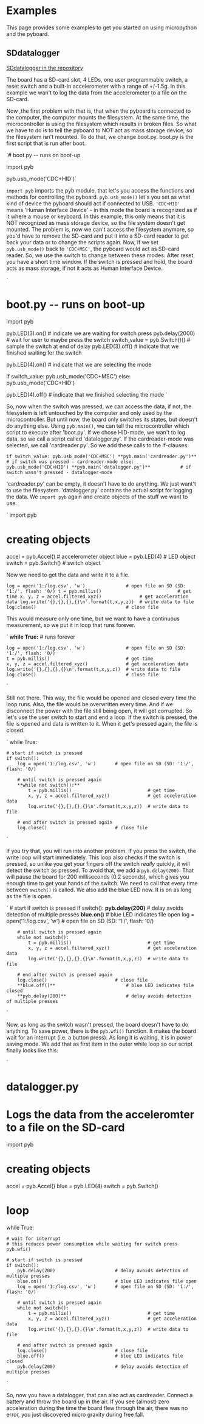 # Examples

This page provides some examples to get you started on using micropython and the pyboard.

## SDdatalogger

[SDdatalogger in the repository](https://github.com/micropython/micropython/tree/master/examples/SDdatalogger)

The board has a SD-card slot, 4 LEDs, one user programmable switch, a reset switch and a built-in accelerometer with a range of +/-1.5g.
In this example we wan't to log the data from the accelerometer to a file on the SD-card.

Now ,the first problem with that is, that when the pyboard is connected to the computer, the computer mounts the filesystem. At the same time, the microcontroller is using the filesystem which results in broken files. So what we have to do is to tell the pyboard to NOT act as mass storage device, so the filesystem isn't mounted.
To do that, we change boot.py. boot.py is the first script that is run after boot.

`# boot.py -- runs on boot-up

import pyb

pyb.usb_mode('CDC+HID')`

`import pyb` imports the pyb module, that let's you access the functions and methods for controlling the pyboard. `pyb.usb_mode()` let's you set as what kind of device the pyboard should act if connected to USB. `'CDC+HID'` means 'Human Interface Device' - in this mode the board is recognized as if it where a mouse or keyboard. In this example, this only means that it is NOT recognized as mass storage device, so the file system doesn't get mounted.
The problem is, now we can't access the filesystem anymore, so you'd have to remove the SD-card and put it into a SD-card reader to get back your data or to change the scripts again. Now, if we set `pyb.usb_mode()` back to `'CDC+MSC'`, the pyboard would act as SD-card reader. So, we use the switch to change between these modes. After reset, you have a short time window. If the switch is pressed and hold, the board acts as mass storage, if not it acts as Human Interface Device.

`
# boot.py -- runs on boot-up

import pyb

pyb.LED(3).on()                 # indicate we are waiting for switch press
pyb.delay(2000)                 # wait for user to maybe press the switch
switch_value = pyb.Switch()()   # sample the switch at end of delay
pyb.LED(3).off()                # indicate that we finished waiting for the switch

pyb.LED(4).on()                 # indicate that we are selecting the mode

if switch_value:
    pyb.usb_mode('CDC+MSC')
else:
    pyb.usb_mode('CDC+HID')

pyb.LED(4).off()                # indicate that we finished selecting the mode
`

So, now when the switch was pressed, we can access the data, if not, the filesystem is left untouched by the computer and only used by the microcontroller. But until now, the board only switches its states, but doesn't do anything else. Using `pyb.main()`, we can tell the microcontroller which script to execute after 'boot.py'. If we chose HID-mode, we wan't to log data, so we call a script called 'datalogger.py'. If the cardreader-mode was selected, we call 'cardreader.py'.
So we add these calls to the if-clauses:

`
if switch_value:
    pyb.usb_mode('CDC+MSC')
    **pyb.main('cardreader.py')**           # if switch was pressed - cardreader-mode
else:
    pyb.usb_mode('CDC+HID')
    **pyb.main('datalogger.py')**           # if switch wasn't pressed - datalogger-mode
`

'cardreader.py' can be empty, it doesn't have to do anything. We just want't to use the filesystem.
'datalogger.py' contains the actual script for logging the data. We `import pyb` again and create objects of the stuff we want to use.

`
import pyb

# creating objects
accel = pyb.Accel()        # accelerometer object
blue = pyb.LED(4)          # LED object
switch = pyb.Switch()      # switch object
`

Now we need to get the data and write it to a file.

`
log = open('1:/log.csv', 'w')               # open file on SD (SD: '1:/', flash: '0/)
t = pyb.millis()                            # get time
x, y, z = accel.filtered_xyz()              # get acceleration data
log.write('{},{},{},{}\n'.format(t,x,y,z))  # write data to file
log.close()                                 # close file
`

This would measure only one time, but we want to have a continuous measurement, so we put it in loop that runs forever.

`
**while True:**     # runs forever

    log = open('1:/log.csv', 'w')               # open file on SD (SD: '1:/', flash: '0/)
    t = pyb.millis()                            # get time
    x, y, z = accel.filtered_xyz()              # get acceleration data
    log.write('{},{},{},{}\n'.format(t,x,y,z))  # write data to file
    log.close()                                 # close file
`

Still not there. This way, the file would be opened and closed every time the loop runs. Also, the file would be overwritten every time. And if we disconnect the power with the file still being open, it will get corrupted. So let's use the user switch to start and end a loop. If the switch is pressed, the file is opened and data is written to it. When it get's pressed again, the file is closed.

`
while True:

    # start if switch is pressed
    if switch():
        log = open('1:/log.csv', 'w')       # open file on SD (SD: '1:/', flash: '0/)

        # until switch is pressed again
        **while not switch():**
            t = pyb.millis()                            # get time
            x, y, z = accel.filtered_xyz()              # get acceleration data
            log.write('{},{},{},{}\n'.format(t,x,y,z))  # write data to file

        # end after switch is pressed again
        log.close()                         # close file
`

If you try that, you will run into another problem. If you press the switch, the write loop will start immediately. This loop also checks if the switch is pressed, so unlike you get your fingers off the switch _really_ quickly, it will detect the switch as pressed. To avoid that, we add a `pyb.delay(200)`. That will pause the board for 200 milliseconds (0.2 seconds), which gives you enough time to get your hands of the switch. We need to call that every time between `switch()` is called. We also add the blue LED now. It is on as long as the file is open.

`
    # start if switch is pressed
    if switch():
        **pyb.delay(200)**                      # delay avoids detection of multiple presses
        **blue.on()**                           # blue LED indicates file open
        log = open('1:/log.csv', 'w')       # open file on SD (SD: '1:/', flash: '0/)

        # until switch is pressed again
        while not switch():
            t = pyb.millis()                            # get time
            x, y, z = accel.filtered_xyz()              # get acceleration data
            log.write('{},{},{},{}\n'.format(t,x,y,z))  # write data to file

        # end after switch is pressed again
        log.close()                         # close file
        **blue.off()**                          # blue LED indicates file closed
        **pyb.delay(200)**                      # delay avoids detection of multiple presses
`

Now, as long as the switch wasn't pressed, the board doesn't have to do anything. To save power, there is the `pyb.wfi()` function. It makes the board wait for an interrupt (i.e. a button press). As long it is waiting, it is in power saving mode. We add that as first item in the outer while loop so our script finally looks like this:

`
# datalogger.py
# Logs the data from the acceleromter to a file on the SD-card

import pyb

# creating objects
accel = pyb.Accel()
blue = pyb.LED(4)
switch = pyb.Switch()

# loop
while True:

    # wait for interrupt
    # this reduces power consumption while waiting for switch press
    pyb.wfi()

    # start if switch is pressed
    if switch():
        pyb.delay(200)                      # delay avoids detection of multiple presses
        blue.on()                           # blue LED indicates file open
        log = open('1:/log.csv', 'w')       # open file on SD (SD: '1:/', flash: '0/)

        # until switch is pressed again
        while not switch():
            t = pyb.millis()                            # get time
            x, y, z = accel.filtered_xyz()              # get acceleration data
            log.write('{},{},{},{}\n'.format(t,x,y,z))  # write data to file

        # end after switch is pressed again
        log.close()                         # close file
        blue.off()                          # blue LED indicates file closed
        pyb.delay(200)                      # delay avoids detection of multiple presses
`

So, now you have a datalogger, that can also act as cardreader. Connect a battery and throw the board up in the air. If you see (almost) zero acceleration during the time the board flew through the air, there was no error, you just discovered micro gravity during free fall.